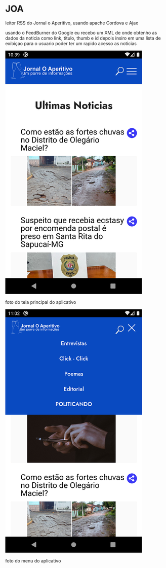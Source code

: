# JOA
leitor RSS do Jornal o Aperitivo, usando apache Cordova e Ajax 

usando o FeedBurner do Google eu recebo um XML de onde obtenho as dados da noticia como link, titulo, thumb e id 
depois insiro em uma lista de exibiçao para o usuario poder ter um rapido acesso as noticias


![Screenshot](screenshot.png)

foto do tela principal do aplicativo


![Screenshot](screenshot_menu.png)

foto do menu do aplicativo

